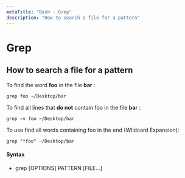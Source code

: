 ```yaml
---
metaTitle: "Bash - Grep"
description: "How to search a file for a pattern"
---
```


# Grep




## How to search a file for a pattern


To find the word **foo** in the file **bar** :

`grep foo ~/Desktop/bar`

To find all lines that **do not** contain foo in the file **bar** :

`grep –v foo ~/Desktop/bar`

To use find all words containing foo in the end (WIldcard Expansion):

`grep "*foo" ~/Desktop/bar`



#### Syntax


- grep [OPTIONS] PATTERN [FILE...]

